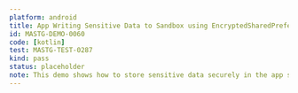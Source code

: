 ```yaml
---
platform: android
title: App Writing Sensitive Data to Sandbox using EncryptedSharedPreferences
id: MASTG-DEMO-0060
code: [kotlin]
test: MASTG-TEST-0287
kind: pass
status: placeholder
note: This demo shows how to store sensitive data securely in the app sandbox using the EncryptedSharedPreferences class.
---
```


